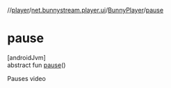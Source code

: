 //[player](../../../index.md)/[net.bunnystream.player.ui](../index.md)/[BunnyPlayer](index.md)/[pause](pause.md)

# pause

[androidJvm]\
abstract fun [pause](pause.md)()

Pauses video
